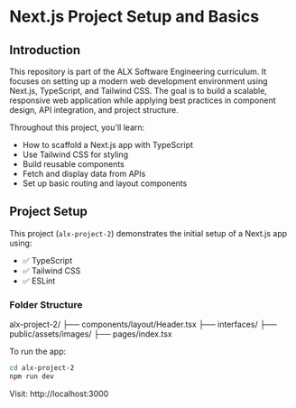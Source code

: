 # Next.js Project Setup and Basics

## Introduction

This repository is part of the ALX Software Engineering curriculum. It focuses on setting up a modern web development environment using Next.js, TypeScript, and Tailwind CSS. The goal is to build a scalable, responsive web application while applying best practices in component design, API integration, and project structure.

Throughout this project, you'll learn:
- How to scaffold a Next.js app with TypeScript
- Use Tailwind CSS for styling
- Build reusable components
- Fetch and display data from APIs
- Set up basic routing and layout components

## Project Setup

This project (`alx-project-2`) demonstrates the initial setup of a Next.js app using:

- ✅ TypeScript
- ✅ Tailwind CSS
- ✅ ESLint

### Folder Structure

alx-project-2/
├── components/layout/Header.tsx
├── interfaces/
├── public/assets/images/
├── pages/index.tsx

To run the app:

```bash
cd alx-project-2
npm run dev 
```

Visit: http://localhost:3000
